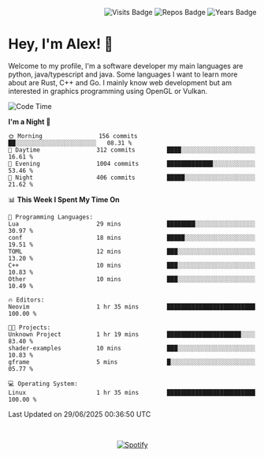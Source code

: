 <p align="right">
  <img src="https://badges.pufler.dev/visits/Alextibtab/Alextibtab" alt="Visits Badge">
  <img src="https://badges.pufler.dev/repos/Alextibtab/" alt="Repos Badge">
  <img src="https://badges.pufler.dev/years/Alextibtab/" alt="Years Badge">
</p>

<h1 align="left">Hey, I'm Alex! 💽 </h1>

Welcome to my profile, I'm a software developer my main languages are python, java/typescript and java. Some languages I want to learn more about are Rust, C++ and Go. I mainly know web development but am interested in graphics programming using OpenGL or Vulkan.

<!--START_SECTION:waka-->
![Code Time](http://img.shields.io/badge/Code%20Time-153%20hrs%201%20min-blue)

**I'm a Night 🦉** 

```text
🌞 Morning                156 commits         ██░░░░░░░░░░░░░░░░░░░░░░░   08.31 % 
🌆 Daytime                312 commits         ████░░░░░░░░░░░░░░░░░░░░░   16.61 % 
🌃 Evening                1004 commits        █████████████░░░░░░░░░░░░   53.46 % 
🌙 Night                  406 commits         █████░░░░░░░░░░░░░░░░░░░░   21.62 % 
```


📊 **This Week I Spent My Time On** 

```text
💬 Programming Languages: 
Lua                      29 mins             ████████░░░░░░░░░░░░░░░░░   30.97 % 
conf                     18 mins             █████░░░░░░░░░░░░░░░░░░░░   19.51 % 
TOML                     12 mins             ███░░░░░░░░░░░░░░░░░░░░░░   13.20 % 
C++                      10 mins             ███░░░░░░░░░░░░░░░░░░░░░░   10.83 % 
Other                    10 mins             ███░░░░░░░░░░░░░░░░░░░░░░   10.49 % 

🔥 Editors: 
Neovim                   1 hr 35 mins        █████████████████████████   100.00 % 

🐱‍💻 Projects: 
Unknown Project          1 hr 19 mins        █████████████████████░░░░   83.40 % 
shader-examples          10 mins             ███░░░░░░░░░░░░░░░░░░░░░░   10.83 % 
gframe                   5 mins              █░░░░░░░░░░░░░░░░░░░░░░░░   05.77 % 

💻 Operating System: 
Linux                    1 hr 35 mins        █████████████████████████   100.00 % 
```


 Last Updated on 29/06/2025 00:36:50 UTC
<!--END_SECTION:waka-->
&nbsp;<div align="center">
  [![Spotify](https://spotify-now-playing-wine-six.vercel.app/api/spotify?border_color=ffffff)](https://open.spotify.com/user/pmo1v2ejnt42kgp5jar5drtag)
</div>

